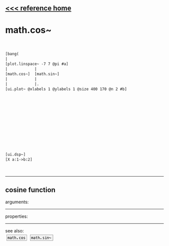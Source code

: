 [<<< reference home](ceammc_lib.md)
---

# math.cos~

```


[bang(
|
[plot.linspace~ -7 7 @pi #a]
|            |
[math.cos~]  [math.sin~]
|            |
|            |.
[ui.plot~ @xlabels 1 @ylabels 1 @size 400 170 @n 2 #b]












[ui.dsp~]
[X a:1->b:2]

            
```
---
cosine function
---
arguments:


---
properties:


---
see also:<br>
[![math.cos](img/object_math.cos.png)](math.cos.md)
[![math.sin~](img/object_math.sin~.png)](math.sin~.md)
